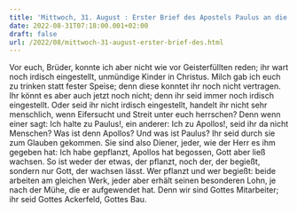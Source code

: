 ```yaml
---
title: 'Mittwoch, 31. August : Erster Brief des Apostels Paulus an die Korinther 3,1-9.'
date: 2022-08-31T07:18:00.001+02:00
draft: false
url: /2022/08/mittwoch-31-august-erster-brief-des.html
---
```


Vor euch, Brüder, konnte ich aber nicht wie vor Geisterfüllten reden; ihr wart noch irdisch eingestellt, unmündige Kinder in Christus. Milch gab ich euch zu trinken statt fester Speise; denn diese konntet ihr noch nicht vertragen. Ihr könnt es aber auch jetzt noch nicht; denn ihr seid immer noch irdisch eingestellt. Oder seid ihr nicht irdisch eingestellt, handelt ihr nicht sehr menschlich, wenn Eifersucht und Streit unter euch herrschen? Denn wenn einer sagt: Ich halte zu Paulus!, ein anderer: Ich zu Apollos!, seid ihr da nicht Menschen? Was ist denn Apollos? Und was ist Paulus? Ihr seid durch sie zum Glauben gekommen. Sie sind also Diener, jeder, wie der Herr es ihm gegeben hat: Ich habe gepflanzt, Apollos hat begossen, Gott aber ließ wachsen. So ist weder der etwas, der pflanzt, noch der, der begießt, sondern nur Gott, der wachsen lässt. Wer pflanzt und wer begießt: beide arbeiten am gleichen Werk, jeder aber erhält seinen besonderen Lohn, je nach der Mühe, die er aufgewendet hat. Denn wir sind Gottes Mitarbeiter; ihr seid Gottes Ackerfeld, Gottes Bau.